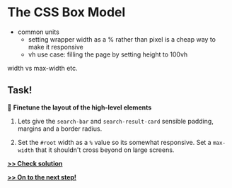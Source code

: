 # The CSS Box Model

- common units
  - setting wrapper width as a % rather than pixel is a cheap way to make it responsive
  - vh use case: filling the page by setting height to 100vh


width vs max-width etc.


## Task!
💪 **Finetune the layout of the high-level elements**

  1. Lets give the `search-bar` and `search-result-card` sensible padding, margins and a border radius.

  1. Set the `#root` width as a `%` value so its somewhat responsive. Set a `max-width` that it shouldn't cross beyond on large screens.


**[>> Check solution](/lessons/3-css-box-model__solution.md)**

**[>> On to the next step!](/lessons/4-layout-techniques.md)**
